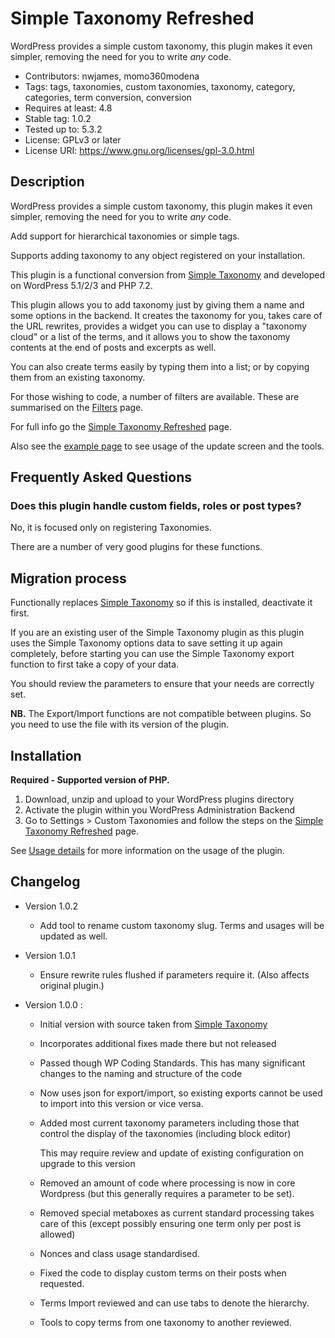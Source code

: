 # Simple Taxonomy Refreshed

WordPress provides a simple custom taxonomy, this plugin makes it even simpler, removing the need for you to write <em>any</em> code.

* Contributors: nwjames, momo360modena
* Tags: tags, taxonomies, custom taxonomies, taxonomy, category, categories, term conversion, conversion
* Requires at least: 4.8
* Stable tag: 1.0.2
* Tested up to: 5.3.2
* License: GPLv3 or later
* License URI: https://www.gnu.org/licenses/gpl-3.0.html

## Description

WordPress provides a simple custom taxonomy, this plugin makes it even simpler, removing the need for you to write <em>any</em> code.

Add support for hierarchical taxonomies or simple tags.

Supports adding taxonomy to any object registered on your installation.

This plugin is a functional conversion from [Simple Taxonomy](https://wordpress.org/plugins/simple-taxonomy/) and developed on WordPress 5.1/2/3 and PHP 7.2.

This plugin allows you to add taxonomy just by giving them a name and some options in the backend. It creates the taxonomy for you, takes care of the URL rewrites, provides a widget you can use to display a "taxonomy cloud" or a list of the terms, and it allows you to show the taxonomy contents at the end of posts and excerpts as well.

You can also create terms easily by typing them into a list; or by copying them from an existing taxonomy.

For those wishing to code, a number of filters are available. These are summarised on the [Filters](./filters.md) page.

For full info go the [Simple Taxonomy Refreshed](https://github.com/NeilWJames/simple-taxonomy-refreshed) page.

Also see the [example page](./example.md) to see usage of the update screen and the tools. 

## Frequently Asked Questions

### Does this plugin handle custom fields, roles or post types?

No, it is focused only on registering Taxonomies.

There are a number of very good plugins for these functions.


## Migration process

Functionally replaces [Simple Taxonomy](https://wordpress.org/plugins/simple-taxonomy/) so if this is installed, deactivate it first.

If you are an existing user of the Simple Taxonomy plugin as this plugin uses the Simple Taxonomy options data to save setting it up again completely, before starting you can use the Simple Taxonomy export function to first take a copy of your data.

You should review the parameters to ensure that your needs are correctly set.

**NB.** The Export/Import functions are not compatible between plugins. So you need to use the file with its version of the plugin.

## Installation

**Required - Supported version of PHP.**

1. Download, unzip and upload to your WordPress plugins directory
2. Activate the plugin within you WordPress Administration Backend
3. Go to Settings > Custom Taxonomies and follow the steps on the [Simple Taxonomy Refreshed](https://github.com/NeilWJames/simple-taxonomy-refreshed) page.

See [Usage details](./usage.md) for more information on the usage of the plugin.

## Changelog

* Version 1.0.2
	* Add tool to rename custom taxonomy slug. Terms and usages will be updated as well.

* Version 1.0.1
	* Ensure rewrite rules flushed if parameters require it. (Also affects original plugin.)

* Version 1.0.0 :
	* Initial version with source taken from [Simple Taxonomy](https://github.com/herewithme/simple-taxonomy)
	* Incorporates additional fixes made there but not released
	* Passed though WP Coding Standards. This has many significant changes to the naming and structure of the code
	* Now uses json for export/import, so existing exports cannot be used to import into this version or vice versa.
	* Added most current taxonomy parameters including those that control the display of the taxonomies (including block editor)

        This may require review and update of existing configuration on upgrade to this version
	* Removed an amount of code where processing is now in core Wordpress (but this generally requires a parameter to be set).
	* Removed special metaboxes as current standard processing takes care of this (except possibly ensuring one term only per post is allowed)
	* Nonces and class usage standardised.
	* Fixed the code to display custom terms on their posts when requested.
	* Terms Import reviewed and can use tabs to denote the hierarchy.
	* Tools to copy terms from one taxonomy to another reviewed.
